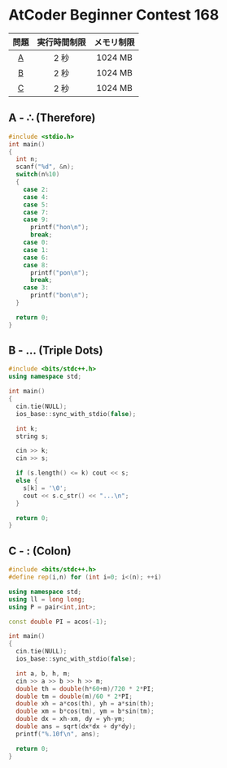 # AtCoder Beginner Contest 168

| 問題 | 実行時間制限 | メモリ制限 |
|:-:|:-:|:-:|
|[A](#A)|2 秒|1024 MB|
|[B](#B)|2 秒|1024 MB|
|[C](#C)|2 秒|1024 MB|

<div class="divider"></div>

## A - ∴ (Therefore) <a id="A"></a>
```cpp
#include <stdio.h>
int main()
{
  int n;
  scanf("%d", &n);
  switch(n%10) 
  {
    case 2:
    case 4:
    case 5:
    case 7:
    case 9:
      printf("hon\n");
      break;
    case 0:
    case 1:
    case 6:
    case 8:
      printf("pon\n");
      break;
    case 3:
      printf("bon\n");
  }

  return 0;
}
```

## B - ... (Triple Dots) <a id="B"></a>

```cpp
#include <bits/stdc++.h>
using namespace std;

int main()
{
  cin.tie(NULL);
  ios_base::sync_with_stdio(false);

  int k;
  string s;

  cin >> k;
  cin >> s;

  if (s.length() <= k) cout << s;
  else {
    s[k] = '\0';
    cout << s.c_str() << "...\n";
  }

  return 0;
}
```

## C -  : (Colon) <a id="C"></a>
```cpp
#include <bits/stdc++.h>
#define rep(i,n) for (int i=0; i<(n); ++i)

using namespace std;
using ll = long long;
using P = pair<int,int>;

const double PI = acos(-1);

int main()
{
  cin.tie(NULL);
  ios_base::sync_with_stdio(false);

  int a, b, h, m;
  cin >> a >> b >> h >> m;
  double th = double(h*60+m)/720 * 2*PI;
  double tm = double(m)/60 * 2*PI;
  double xh = a*cos(th), yh = a*sin(th);
  double xm = b*cos(tm), ym = b*sin(tm);
  double dx = xh-xm, dy = yh-ym;
  double ans = sqrt(dx*dx + dy*dy);
  printf("%.10f\n", ans);

  return 0;
}
```
